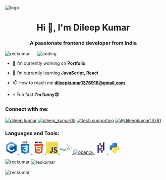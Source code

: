 ![logo](https://github.com/Reckumar/Reckumar/blob/main/Untitled%20design.png)
<h1 align="center">Hi 👋, I'm Dileep Kumar</h1>
<h3 align="center">A passionate frontend developer from India</h3>
<img align="right" alt="coding" width="400" src="https://media4.giphy.com/media/qgQUggAC3Pfv687qPC/giphy.gif">

<p align="left"> <img src="https://komarev.com/ghpvc/?username=reckumar&label=Profile%20views&color=0e75b6&style=flat" alt="reckumar" /> </p>

- 🔭 I’m currently working on **Portfolio**

- 🌱 I’m currently learning **JavaScript, React**

- 📫 How to reach me **dileepkumar1376916@gmail.com**

- ⚡ Fun fact **I'm funny😎**

<h3 align="left">Connect with me:</h3>
<p align="left">
<a href="https://linkedin.com/in/dileep kumar" target="blank"><img align="center" src="https://raw.githubusercontent.com/rahuldkjain/github-profile-readme-generator/master/src/images/icons/Social/linked-in-alt.svg" alt="dileep kumar" height="30" width="40" /></a>
<a href="https://instagram.com/dileep_kumar05" target="blank"><img align="center" src="https://raw.githubusercontent.com/rahuldkjain/github-profile-readme-generator/master/src/images/icons/Social/instagram.svg" alt="dileep_kumar05" height="30" width="40" /></a>
<a href="https://www.youtube.com/c/tech supporting" target="blank"><img align="center" src="https://raw.githubusercontent.com/rahuldkjain/github-profile-readme-generator/master/src/images/icons/Social/youtube.svg" alt="tech supporting" height="30" width="40" /></a>
<a href="https://www.hackerrank.com/@dileepkumar13761" target="blank"><img align="center" src="https://raw.githubusercontent.com/rahuldkjain/github-profile-readme-generator/master/src/images/icons/Social/hackerrank.svg" alt="@dileepkumar13761" height="30" width="40" /></a>
</p>

<h3 align="left">Languages and Tools:</h3>
<p align="left"> <a href="https://www.cprogramming.com/" target="_blank" rel="noreferrer"> <img src="https://raw.githubusercontent.com/devicons/devicon/master/icons/c/c-original.svg" alt="c" width="40" height="40"/> </a> <a href="https://www.w3schools.com/css/" target="_blank" rel="noreferrer"> <img src="https://raw.githubusercontent.com/devicons/devicon/master/icons/css3/css3-original-wordmark.svg" alt="css3" width="40" height="40"/> </a> <a href="https://www.w3.org/html/" target="_blank" rel="noreferrer"> <img src="https://raw.githubusercontent.com/devicons/devicon/master/icons/html5/html5-original-wordmark.svg" alt="html5" width="40" height="40"/> </a> <a href="https://developer.mozilla.org/en-US/docs/Web/JavaScript" target="_blank" rel="noreferrer"> <img src="https://raw.githubusercontent.com/devicons/devicon/master/icons/javascript/javascript-original.svg" alt="javascript" width="40" height="40"/> </a> <a href="https://www.mysql.com/" target="_blank" rel="noreferrer"> <img src="https://raw.githubusercontent.com/devicons/devicon/master/icons/mysql/mysql-original-wordmark.svg" alt="mysql" width="40" height="40"/> </a> <a href="https://opencv.org/" target="_blank" rel="noreferrer"> <img src="https://www.vectorlogo.zone/logos/opencv/opencv-icon.svg" alt="opencv" width="40" height="40"/> </a> <a href="https://pandas.pydata.org/" target="_blank" rel="noreferrer"> <img src="https://raw.githubusercontent.com/devicons/devicon/2ae2a900d2f041da66e950e4d48052658d850630/icons/pandas/pandas-original.svg" alt="pandas" width="40" height="40"/> </a> <a href="https://www.python.org" target="_blank" rel="noreferrer"> <img src="https://raw.githubusercontent.com/devicons/devicon/master/icons/python/python-original.svg" alt="python" width="40" height="40"/> </a> </p>

<p><img align="left" src="https://github-readme-stats.vercel.app/api/top-langs?username=reckumar&show_icons=true&locale=en&layout=compact" alt="reckumar" /></p>

<p>&nbsp;<img align="center" src="https://github-readme-stats.vercel.app/api?username=reckumar&show_icons=true&locale=en" alt="reckumar" /></p>

<p><img align="center" src="https://github-readme-streak-stats.herokuapp.com/?user=reckumar&" alt="reckumar" /></p>

